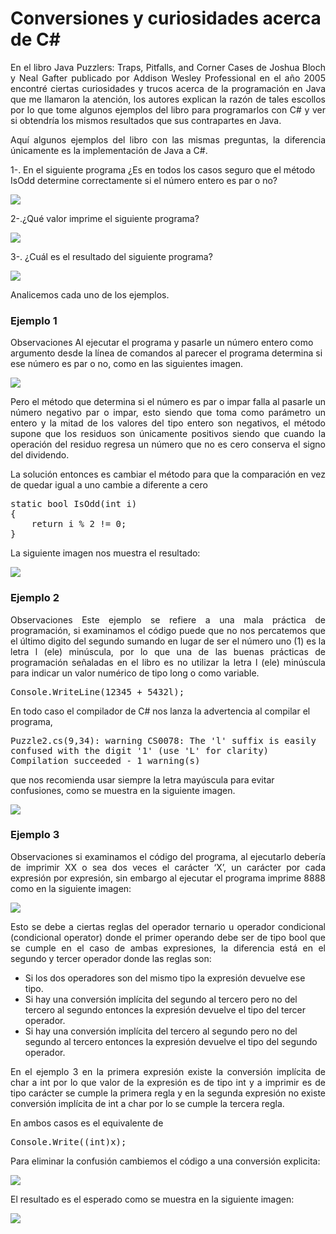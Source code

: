 # Conversiones y curiosidades acerca de C#
<p align="justify">
En el libro Java Puzzlers: Traps, Pitfalls, and Corner Cases de Joshua Bloch y Neal Gafter publicado por Addison Wesley Professional en el año 2005 encontré ciertas curiosidades y trucos acerca de la programación en Java que me llamaron la atención, los autores explican la razón de tales escollos por lo que tome algunos ejemplos del libro para programarlos con C# y ver si obtendría los mismos resultados que sus contrapartes en Java.
</p>
<p align="justify">
Aquí algunos ejemplos del libro con las mismas preguntas, la diferencia únicamente es la implementación de Java a C#.
</p>
<p>
1-. En el siguiente programa ¿Es en todos los casos seguro que el método IsOdd determine correctamente si el número entero es par o no?
</p>
<img src="Puzzle1.png"/>
<p>
2-.¿Qué valor imprime el siguiente programa?
</p>
<img src="Puzzle2.png"/>
<p align="justify">
3-. ¿Cuál es el resultado del siguiente programa?
</p>
<img src="Puzzle3.png">
<p>
Analicemos cada uno de los ejemplos.
</p>
<h3>Ejemplo 1</h3>
<p align="align">
Observaciones Al ejecutar el programa y pasarle un número entero como argumento desde la línea de comandos al parecer el programa determina si ese número es par o no, como en las siguientes imagen.
</p>
<img src="img1.png">
<p align="justify">
Pero el método que determina si el número es par o impar falla al pasarle un número negativo par o impar, esto siendo que toma como parámetro un entero y la mitad de los valores del tipo entero son negativos, el método supone que los residuos son únicamente positivos siendo que cuando la operación del residuo regresa un número que no es cero conserva el signo del dividendo.
</p>
<p align="justify">
La solución entonces es cambiar el método para que la comparación en vez de quedar igual a uno cambie a diferente a cero
</p>
<pre>
static bool IsOdd(int i)
{
    return i % 2 != 0;
}
</pre>
<p>
La siguiente imagen nos muestra el resultado:
</p>
<img src="img3.png">
<h3>Ejemplo 2</H3>
<p align="justify">
Observaciones Este ejemplo se refiere a una mala práctica de programación, si examinamos el código puede que no nos percatemos que el último digito del segundo sumando en lugar de ser el número uno (1) es la letra l (ele) minúscula, por lo que una de las buenas prácticas de programación señaladas en el libro es no utilizar la letra l (ele) minúscula para indicar un valor numérico de tipo long o como variable.
</p>
<pre>
Console.WriteLine(12345 + 5432l);
</pre>
<p>
En todo caso el compilador de C# nos lanza la advertencia al compilar el programa,
</p>
<pre>
Puzzle2.cs(9,34): warning CS0078: The 'l' suffix is easily 
confused with the digit '1' (use 'L' for clarity)
Compilation succeeded - 1 warning(s)
</pre>
<p>
que nos recomienda usar siempre la letra mayúscula para evitar confusiones, como se muestra en la siguiente imagen.
</p>
<img src="img4.png">
<h3>Ejemplo 3</H3>
<p align="justify">
Observaciones si examinamos el código del programa, al ejecutarlo debería de imprimir XX o sea dos veces el carácter ‘X’, un carácter por cada expresión por expresión, sin embargo al ejecutar el programa imprime 8888 como en la siguiente imagen:
</p>
<img src="img5.png"/>
<p align="justify">
Esto se debe a ciertas reglas del operador ternario u operador condicional (condicional operator) donde el primer operando debe ser de tipo bool que se cumple en el caso de ambas expresiones, la diferencia está en el segundo y tercer operador donde las reglas son:
</p>
<ul>
<li>Si los dos operadores son del mismo tipo la expresión devuelve ese tipo.</li>
<li>Si hay una conversión implícita del segundo al tercero pero no del tercero al segundo entonces la expresión devuelve el tipo del tercer operador.</li>
<li>Si hay una conversión implícita del tercero al segundo pero no del segundo al tercero entonces la expresión devuelve el tipo del segundo operador.</li>
</ul>
<p align="justify">
En el ejemplo 3 en la primera expresión existe la conversión implícita de char a int por lo que valor de la expresión es de tipo int y a imprimir es de tipo carácter se cumple la primera regla y en la segunda expresión no existe conversión implícita de int a char por lo se cumple la tercera regla.
</p>
<p>
En ambos casos es el equivalente de
</p>
<pre>
Console.Write((int)x);
</pre>
<p>
Para eliminar la confusión cambiemos el código a una conversión explicita:
</p>
<img src="Puzzle3_cast.png">
<p>
El resultado es el esperado como se muestra en la siguiente imagen:
</p>
<img src="img6.png">